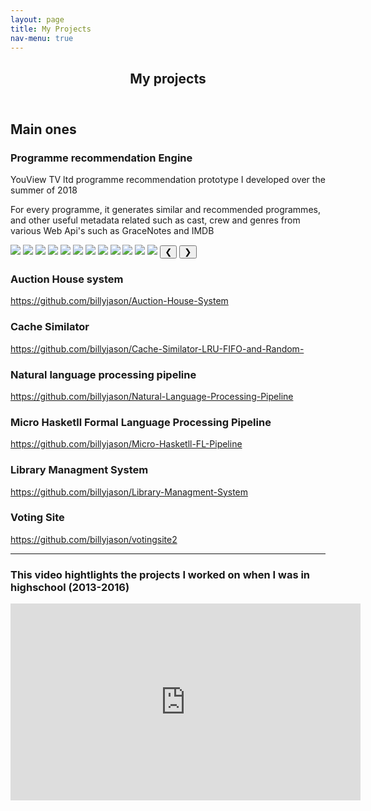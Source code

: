 ```yaml
---
layout: page
title: My Projects
nav-menu: true
---
```


<!-- Main -->
<div id="main" class="alt">

<!-- One -->
<section id="one">
	<div class="inner">
		<header class="major">
			<h1>My projects</h1>
		</header>

<!-- Content -->
<h2 id="content">Main ones</h2>
<p></p>
<div class="row">
	<div class="6u 12u$(small)">
		<h3>Programme recommendation Engine</h3>
		<p> YouView TV ltd programme recommendation prototype I developed over the summer of 2018</p>
		<p> For every programme, it generates similar and recommended programmes, and other useful metadata related such as cast, crew and genres from various Web Api's such as GraceNotes and IMDB</p>
		<img class="mySlides" src="assets/img/2.png">
		<img class="mySlides" src="assets/img/3.png">
		<img class="mySlides" src="assets/img/4.png">
		<img class="mySlides" src="assets/img/5.png">
		<img class="mySlides" src="assets/img/6.png">
		<img class="mySlides" src="assets/img/7.png">
		<img class="mySlides" src="assets/img/8.png">
		<img class="mySlides" src="assets/img/9.png">
		<img class="mySlides" src="assets/img/9.png">
		<img class="mySlides" src="assets/img/10.png">
		<img class="mySlides" src="assets/img/11.png">
		<img class="mySlides" src="assets/img/12.png">
		<button class="w3-button w3-display-left" onclick="plusDivs(-1)">&#10094;</button>
		<button class="w3-button w3-display-right" onclick="plusDivs(+1)">&#10095;</button>
	</div>
	<div class="6u$ 12u$(small)">
		<h3>Auction House system</h3>
		<p>
		 <a href="https://github.com/billyjason/Auction-House-System">
		https://github.com/billyjason/Auction-House-System</a>
		</p>
	</div>
	<!-- Break -->
	<div class="4u 12u$(medium)">
		<h3>Cache Similator</h3>
		<p>
		 <a href="https://github.com/billyjason/Cache-Similator-LRU-FIFO-and-Random-">
		https://github.com/billyjason/Cache-Similator-LRU-FIFO-and-Random-</a>
		</p>
	</div>
	<div class="4u 12u$(medium)">
		<h3>Natural language processing pipeline</h3>
		<p>
		 <a href="https://github.com/billyjason/Natural-Language-Processing-Pipeline">
		https://github.com/billyjason/Natural-Language-Processing-Pipeline</a>
		</p>
	</div>
	<div class="4u 12u$(medium)">
		<h3>Micro Hasketll Formal Language Processing Pipeline</h3>
		<p>
		 <a href="https://github.com/billyjason/Micro-Hasketll-FL-Pipeline">
		https://github.com/billyjason/Micro-Hasketll-FL-Pipeline</a>
		</p>
	</div>
	<div class="4u$ 12u$(medium)">
		<h3>Library Managment System</h3>
		<p>
		 <a href="https://github.com/billyjason/Library-Managment-System">
		https://github.com/billyjason/Library-Managment-System</a>
		</p>
	</div>
	<div class="4u$ 12u$(medium)">
		<h3>Voting Site</h3>
		<p>
		 <a href="https://github.com/billyjason/votingsite2">
		https://github.com/billyjason/votingsite2</a>
		</p>
	</div>
</div>

<hr class="major" />
<div class="12u$ 12u$(medium)">
		<h3>This video hightlights the projects I worked on when I was in highschool (2013-2016)</h3>
		<iframe width="560" height="315" src="https://www.youtube-nocookie.com/embed/v8cuZL6tEbk?start=1" frameborder="0" allow="accelerometer; autoplay; encrypted-media; gyroscope; picture-in-picture" allowfullscreen></iframe>
	</div>
<script>
	var slideIndex = 1;
	showDivs(slideIndex);

	function plusDivs(n) {
	showDivs(slideIndex += n);
	}

	function showDivs(n) {
	var i;
	var x = document.getElementsByClassName("mySlides");
	if (n > x.length) {slideIndex = 1}    
	if (n < 1) {slideIndex = x.length}
	for (i = 0; i < x.length; i++) {
		x[i].style.display = "none";  
	}
	x[slideIndex-1].style.display = "block";  
	}
</script>

